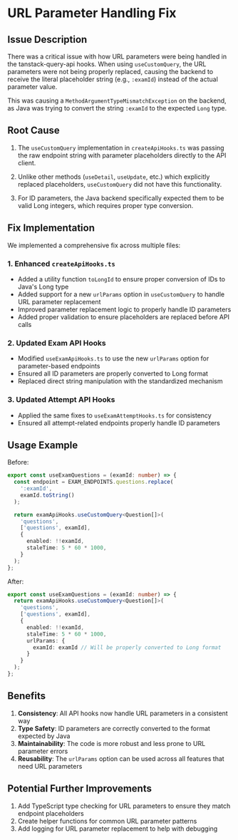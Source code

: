 # URL Parameter Handling Fix

## Issue Description

There was a critical issue with how URL parameters were being handled in the tanstack-query-api hooks. When using `useCustomQuery`, the URL parameters were not being properly replaced, causing the backend to receive the literal placeholder string (e.g., `:examId`) instead of the actual parameter value.

This was causing a `MethodArgumentTypeMismatchException` on the backend, as Java was trying to convert the string `:examId` to the expected `Long` type.

## Root Cause

1. The `useCustomQuery` implementation in `createApiHooks.ts` was passing the raw endpoint string with parameter placeholders directly to the API client.

2. Unlike other methods (`useDetail`, `useUpdate`, etc.) which explicitly replaced placeholders, `useCustomQuery` did not have this functionality.

3. For ID parameters, the Java backend specifically expected them to be valid Long integers, which requires proper type conversion.

## Fix Implementation

We implemented a comprehensive fix across multiple files:

### 1. Enhanced `createApiHooks.ts`

- Added a utility function `toLongId` to ensure proper conversion of IDs to Java's Long type
- Added support for a new `urlParams` option in `useCustomQuery` to handle URL parameter replacement
- Improved parameter replacement logic to properly handle ID parameters
- Added proper validation to ensure placeholders are replaced before API calls

### 2. Updated Exam API Hooks

- Modified `useExamApiHooks.ts` to use the new `urlParams` option for parameter-based endpoints
- Ensured all ID parameters are properly converted to Long format
- Replaced direct string manipulation with the standardized mechanism

### 3. Updated Attempt API Hooks

- Applied the same fixes to `useExamAttemptHooks.ts` for consistency
- Ensured all attempt-related endpoints properly handle ID parameters

## Usage Example

Before:
```typescript
export const useExamQuestions = (examId: number) => {
  const endpoint = EXAM_ENDPOINTS.questions.replace(
    ':examId',
    examId.toString()
  );

  return examApiHooks.useCustomQuery<Question[]>(
    'questions',
    ['questions', examId],
    {
      enabled: !!examId,
      staleTime: 5 * 60 * 1000,
    }
  );
};
```

After:
```typescript
export const useExamQuestions = (examId: number) => {
  return examApiHooks.useCustomQuery<Question[]>(
    'questions',
    ['questions', examId],
    {
      enabled: !!examId,
      staleTime: 5 * 60 * 1000,
      urlParams: {
        examId: examId // Will be properly converted to Long format
      }
    }
  );
};
```

## Benefits

1. **Consistency**: All API hooks now handle URL parameters in a consistent way
2. **Type Safety**: ID parameters are correctly converted to the format expected by Java
3. **Maintainability**: The code is more robust and less prone to URL parameter errors
4. **Reusability**: The `urlParams` option can be used across all features that need URL parameters

## Potential Further Improvements

1. Add TypeScript type checking for URL parameters to ensure they match endpoint placeholders
2. Create helper functions for common URL parameter patterns
3. Add logging for URL parameter replacement to help with debugging
